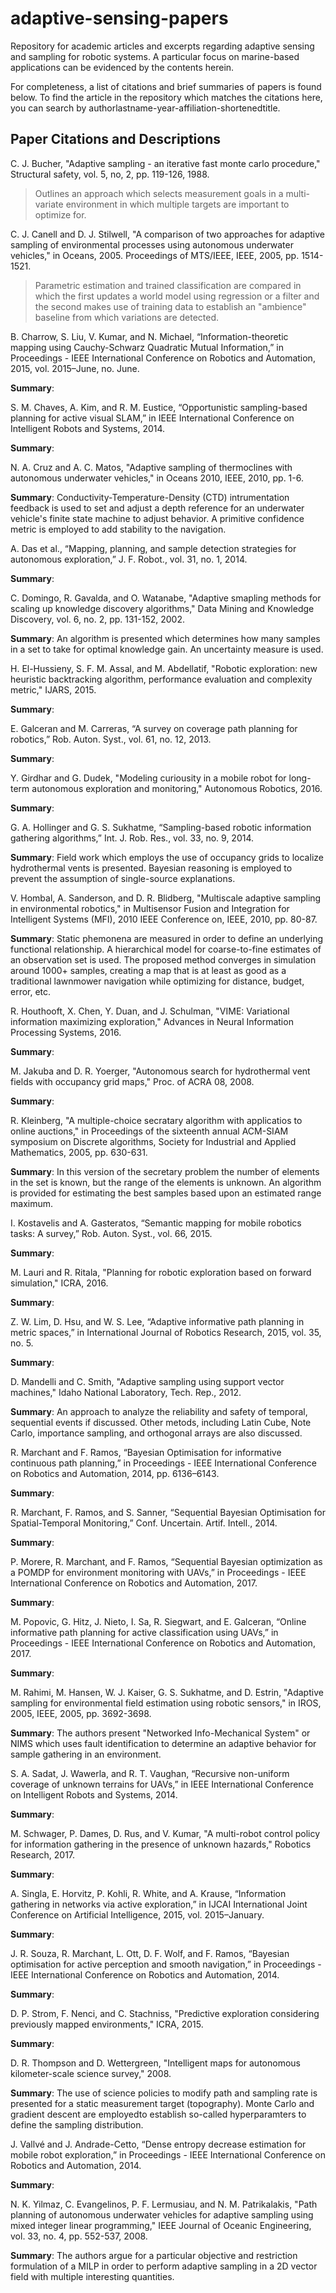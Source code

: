 # adaptive-sensing-papers
Repository for academic articles and excerpts regarding adaptive sensing and sampling for robotic systems. A particular focus on marine-based applications can be evidenced by the contents herein. 

For completeness, a list of citations and brief summaries of papers is found below. To find the article in the repository which matches the citations here, you can search by authorlastname-year-affiliation-shortenedtitle.

## Paper Citations and Descriptions
C. J. Bucher, "Adaptive sampling - an iterative fast monte carlo procedure," Structural safety, vol. 5, no, 2, pp. 119-126, 1988.

> Outlines an approach which selects measurement goals in a multi-variate environment in which multiple targets are important to optimize for.


C. J. Canell and D. J. Stilwell, "A comparison of two approaches for adaptive sampling of environmental processes using autonomous underwater vehicles," in Oceans, 2005. Proceedings of MTS/IEEE, IEEE, 2005, pp. 1514-1521.

> Parametric estimation and trained classification are compared in which the first updates a world model using regression or a filter and the second makes use of training data to establish an "ambience" baseline from which variations are detected. 


B. Charrow, S. Liu, V. Kumar, and N. Michael, “Information-theoretic mapping using Cauchy-Schwarz Quadratic Mutual Information,” in Proceedings - IEEE International Conference on Robotics and Automation, 2015, vol. 2015–June, no. June.

**Summary**:


S. M. Chaves, A. Kim, and R. M. Eustice, “Opportunistic sampling-based planning for active visual SLAM,” in IEEE International Conference on Intelligent Robots and Systems, 2014.

**Summary**: 


N. A. Cruz and A. C. Matos, "Adaptive sampling of thermoclines with autonomous underwater vehicles," in Oceans 2010, IEEE, 2010, pp. 1-6.

**Summary**: Conductivity-Temperature-Density (CTD) intrumentation feedback is used to set and adjust a depth reference for an underwater vehicle's finite state machine to adjust behavior. A primitive confidence metric is employed to add stability to the navigation.


A. Das et al., “Mapping, planning, and sample detection strategies for autonomous exploration,” J. F. Robot., vol. 31, no. 1, 2014.

**Summary**:


C. Domingo, R. Gavalda, and O. Watanabe, "Adaptive smapling methods for scaling up knowledge discovery algorithms," Data Mining and Knowledge Discovery, vol. 6, no. 2, pp. 131-152, 2002.

**Summary**: An algorithm is presented which determines how many samples in a set to take for optimal knowledge gain. An uncertainty measure is used. 


H. El-Hussieny, S. F. M. Assal, and M. Abdellatif, "Robotic exploration: new heuristic backtracking algorithm, performance evaluation and complexity metric," IJARS, 2015.

**Summary**:


E. Galceran and M. Carreras, “A survey on coverage path planning for robotics,” Rob. Auton. Syst., vol. 61, no. 12, 2013.

**Summary**:


Y. Girdhar and G. Dudek, "Modeling curiousity in a mobile robot for long-term autonomous exploration and monitoring," Autonomous Robotics, 2016.

**Summary**: 


G. A. Hollinger and G. S. Sukhatme, “Sampling-based robotic information gathering algorithms,” Int. J. Rob. Res., vol. 33, no. 9, 2014.

**Summary**: Field work which employs the use of occupancy grids to localize hydrothermal vents is presented. Bayesian reasoning is employed to prevent the assumption of single-source explanations.


V. Hombal, A. Sanderson, and D. R. Blidberg, "Multiscale adaptive sampling in environmental robotics," in Multisensor Fusion and Integration for Intelligent Systems (MFI), 2010 IEEE Conference on, IEEE, 2010, pp. 80-87. 

**Summary**: Static phemonena are measured in order to define an underlying functional relationship. A hierarchical model for coarse-to-fine estimates of an observation set is used. The proposed method converges in simulation around 1000+ samples, creating a map that is at least as good as a traditional lawnmower navigation while optimizing for distance, budget, error, etc. 


R. Houthooft, X. Chen, Y. Duan, and J. Schulman, "VIME: Variational information maximizing exploration," Advances in Neural Information Processing Systems, 2016. 

**Summary**:


M. Jakuba and D. R. Yoerger, "Autonomous search for hydrothermal vent fields with occupancy grid maps," Proc. of ACRA 08, 2008.

**Summary**: 


R. Kleinberg, "A multiple-choice secratary algorithm with applicatios to online auctions," in Proceedings of the sixteenth annual ACM-SIAM symposium on Discrete algorithms, Society for Industrial and Applied Mathematics, 2005, pp. 630-631.

**Summary**: In this version of the secretary problem the number of elements in the set is known, but the range of the elements is unknown. An algorithm is provided for estimating the best samples based upon an estimated range maximum.


I. Kostavelis and A. Gasteratos, “Semantic mapping for mobile robotics tasks: A survey,” Rob. Auton. Syst., vol. 66, 2015.

**Summary**:


M. Lauri and R. Ritala, "Planning for robotic exploration based on forward simulation," ICRA, 2016.

**Summary**: 


Z. W. Lim, D. Hsu, and W. S. Lee, “Adaptive informative path planning in metric spaces,” in International Journal of Robotics Research, 2015, vol. 35, no. 5.

**Summary**:


D. Mandelli and C. Smith, "Adaptive sampling using support vector machines," Idaho National Laboratory, Tech. Rep., 2012.

**Summary**: An approach to analyze the reliability and safety of temporal, sequential events if discussed. Other metods, including Latin Cube, Note Carlo, importance sampling, and orthogonal arrays are also discussed.


R. Marchant and F. Ramos, “Bayesian Optimisation for informative continuous path planning,” in Proceedings - IEEE International Conference on Robotics and Automation, 2014, pp. 6136–6143.   

**Summary**: 


R. Marchant, F. Ramos, and S. Sanner, “Sequential Bayesian Optimisation for Spatial-Temporal Monitoring,” Conf. Uncertain. Artif. Intell., 2014.

**Summary**:


P. Morere, R. Marchant, and F. Ramos, “Sequential Bayesian optimization as a POMDP for environment monitoring with UAVs,” in Proceedings - IEEE International Conference on Robotics and Automation, 2017.

**Summary**:


M. Popovic, G. Hitz, J. Nieto, I. Sa, R. Siegwart, and E. Galceran, “Online informative path planning for active classification using UAVs,” in Proceedings - IEEE International Conference on Robotics and Automation, 2017.


**Summary**:


M. Rahimi, M. Hansen, W. J. Kaiser, G. S. Sukhatme, and D. Estrin, "Adaptive sampling for environmental field estimation using robotic sensors," in IROS, 2005, IEEE, 2005, pp. 3692-3698.

**Summary**: The authors present "Networked Info-Mechanical System" or NIMS which uses fault identification to determine an adaptive behavior for sample gathering in an environment.


S. A. Sadat, J. Wawerla, and R. T. Vaughan, “Recursive non-uniform coverage of unknown terrains for UAVs,” in IEEE International Conference on Intelligent Robots and Systems, 2014.

**Summary**:


M. Schwager, P. Dames, D. Rus, and V. Kumar, "A multi-robot control policy for information gathering in the presence of unknown hazards," Robotics Research, 2017.

**Summary**:


A. Singla, E. Horvitz, P. Kohli, R. White, and A. Krause, “Information gathering in networks via active exploration,” in IJCAI International Joint Conference on Artificial Intelligence, 2015, vol. 2015–January. 

**Summary**:


J. R. Souza, R. Marchant, L. Ott, D. F. Wolf, and F. Ramos, “Bayesian optimisation for active perception and smooth navigation,” in Proceedings - IEEE International Conference on Robotics and Automation, 2014.

**Summary**:


D. P. Strom, F. Nenci, and C. Stachniss, "Predictive exploration considering previously mapped environments," ICRA, 2015.

**Summary**:


D. R. Thompson and D. Wettergreen, "Intelligent maps for autonomous kilometer-scale science survey," 2008.

**Summary**: The use of science policies to modify path and sampling rate is presented for a static measurement target (topography). Monte Carlo and gradient descent are employedto establish so-called hyperparamters to define the sampling distribution.


J. Vallvé and J. Andrade-Cetto, “Dense entropy decrease estimation for mobile robot exploration,” in Proceedings - IEEE International Conference on Robotics and Automation, 2014.

**Summary**:


N. K. Yilmaz, C. Evangelinos, P. F. Lermusiau, and N. M. Patrikalakis, "Path planning of autonomous underwater vehicles for adaptive sampling using mixed integer linear programming," IEEE Journal of Oceanic Engineering, vol. 33, no. 4, pp. 552-537, 2008.

**Summary**: The authors argue for a particular objective and restriction formulation of a MILP in order to perform adaptive sampling in a 2D vector field with multiple interesting quantities. 